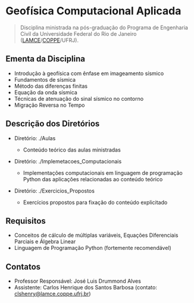 # Geofísica Computacional Aplicada

> Disciplina ministrada na pós-graduação do Programa de Engenharia Civil da Universidade Federal do Rio de Janeiro ([LAMCE](http://www.lamce.coppe.ufrj.br/)/[COPPE](https://coppe.ufrj.br/)/UFRJ).

## Ementa da Disciplina
   + Introdução à geofísica com ênfase em imageamento sísmico
   + Fundamentos de sísmica
   + Método das diferenças finitas
   + Equação da onda sísmica
   + Técnicas de atenuação do sinal sísmico no contorno
   + Migração Reversa no Tempo

## Descrição dos Diretórios
   + Diretório: ./Aulas
      + Conteúdo teórico das aulas ministradas
        
   + Diretório: ./Implemetacoes_Computacionais
     + Implementações computacionais em linguagem de programação Python das aplicações relacionadas ao conteúdo teórico
       
   + Diretório: ./Exercicios_Propostos
      + Exercícios propostos para fixação do conteúdo explicitado

## Requisitos
   + Conceitos de cálculo de múltiplas variáveis, Equações Diferenciais Parciais e Álgebra Linear
   + Linguagem de Programação Python (fortemente recomendável)

## Contatos
   + Professor Responsável: José Luis Drummond Alves
   + Assistente: Carlos Henrique dos Santos Barbosa (contato: clshenry@lamce.coppe.ufrj.br)
